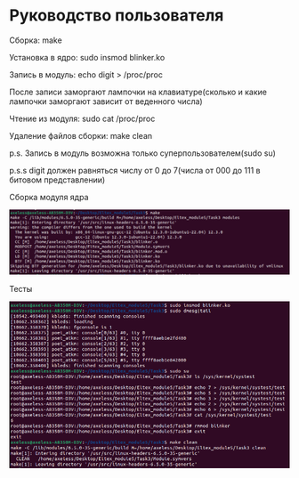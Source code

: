 # Руководство пользователя

Сборка: make

Установка в ядро: sudo insmod blinker.ko

Запись в модуль: echo digit > /proc/proc 

После записи заморгают лампочки на клавиатуре(сколько и какие лампочки заморгают зависит от веденного числа)

Чтение из модуля: sudo cat /proc/proc

Удаление файлов сборки: make clean

p.s. Запись в модуль возможна только суперпользователем(sudo su)

p.s.s digit должен равняться числу от 0 до 7(числа от 000 до 111 в битовом представлении)


Сборка модуля ядра

![image](make.png)


Тесты

![image](blinker.png)
